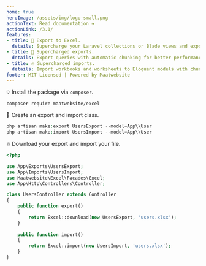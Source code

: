 ```yaml
---
home: true
heroImage: /assets/img/logo-small.png
actionText: Read documentation →
actionLink: /3.1/
features:
- title: 💪 Export to Excel.
  details: Supercharge your Laravel collections or Blade views and export them directly to an Excel or CSV document. Exporting has never been so easy.
- title: 🚀 Supercharged exports. 
  details: Export queries with automatic chunking for better performance. For even more superpowers, exports can also be queued.
- title: 🔥 Supercharged imports. 
  details: Import workbooks and worksheets to Eloquent models with chunk reading and batch inserts! You can also queue every chunk of a file! Your entire import will happen in the background.
footer: MIT Licensed | Powered by Maatwebsite
---
```


:bulb: Install the package via `composer`.

```
composer require maatwebsite/excel
```

:muscle: Create an export and import class.

```php
php artisan make:export UsersExport --model=App\\User
php artisan make:import UsersImport --model=App\\User
```

:fire: Download your export and import your file.

```php
<?php 

use App\Exports\UsersExport;
use App\Imports\UsersImport;
use Maatwebsite\Excel\Facades\Excel;
use App\Http\Controllers\Controller;

class UsersController extends Controller 
{
    public function export() 
    {
        return Excel::download(new UsersExport, 'users.xlsx');
    }
    
    public function import() 
    {
        return Excel::import(new UsersImport, 'users.xlsx');
    }
}
```
